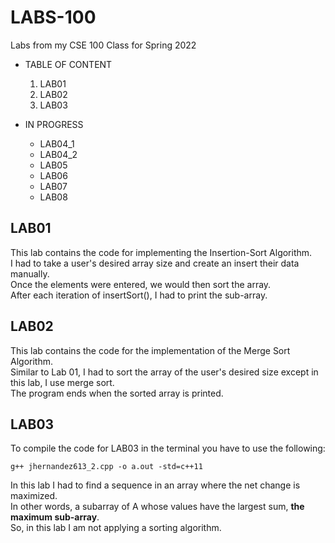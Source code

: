 
# LABS-100
Labs from my CSE 100 Class for Spring 2022

- TABLE OF CONTENT
  1. LAB01
  2. LAB02
  3. LAB03


- IN PROGRESS
    - LAB04_1
    - LAB04_2
    - LAB05
    - LAB06
    - LAB07
    - LAB08

## LAB01
This lab contains the code for implementing the Insertion-Sort Algorithm.  
I had to take a user's desired array size and create an insert their data manually.  
Once the elements were entered, we would then sort the array.  
After each iteration of insertSort(), I had to print the sub-array.  

## LAB02
This lab contains the code for the implementation of the Merge Sort Algorithm.  
Similar to Lab 01, I had to sort the array of the user's desired size except in this lab, I use merge sort.  
The program ends when the sorted array is printed.  

## LAB03
To compile the code for LAB03 in the terminal you have to use the following:  

`g++ jhernandez613_2.cpp -o a.out -std=c++11`  

In this lab I had to find a sequence in an array where the net change is maximized.  
In other words, a subarray of A whose values have the largest sum, **the maximum sub-array**.  
So, in this lab I am not applying a sorting algorithm.


